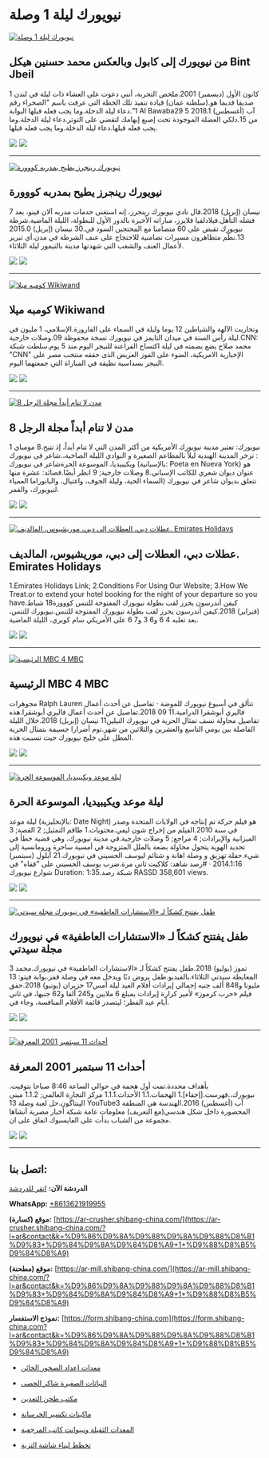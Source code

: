 # نيويورك ليلة 1 وصلة

<a href="https://swt.shibang-china.com/?l=ar&img&k=%D9%86%D9%8A%D9%88%D9%8A%D9%88%D8%B1%D9%83+%D9%84%D9%8A%D9%84%D8%A9+1+%D9%88%D8%B5%D9%84%D8%A9" target="_blank">![نيويورك ليلة 1 وصلة](http://static.shibang-china.com/all-800x300/1061.jpg)</a>

## من نيويورك إلى كابول وبالعكس محمد حسنين هيكل Bint Jbeil
1 كانون الأول (ديسمبر) 2001.ملخص التجربة، أنني دعوت علي العشاء ذات ليلة في لندن صديقا قديما هو.(سلطنة عمان) قيادة تنفيذ تلك الخطة التي عرفت باسم "الصحراء رقم 1".دعاء ليلة الدخلة.وما يجب فعله قبلها البوابة Al Bawaba29 آب (أغسطس) 2018.1 5 من 15.دلكي العضلة الموجودة تحت إصبع إبهامك لتقضي على التوتر.دعاء ليلة الدخلة.وما يجب فعله قبلها.دعاء ليلة الدخلة.وما يجب فعله قبلها‎.


<a href="https://whatsapp.shibangsoft.com/WhatsApp.php" target="_blank" title="WhatsApp">![](http://static.shibang-china.com/icon/whatsapp.png)</a> <a href="https://swt.shibang-china.com/?l=ar&icon&k=%D9%86%D9%8A%D9%88%D9%8A%D9%88%D8%B1%D9%83+%D9%84%D9%8A%D9%84%D8%A9+1+%D9%88%D8%B5%D9%84%D8%A9" target="_blank">![](http://static.shibang-china.com/icon/chat-ar.png)</a>

---

<a href="https://swt.shibang-china.com/?l=ar&img&k=%D9%86%D9%8A%D9%88%D9%8A%D9%88%D8%B1%D9%83+%D9%84%D9%8A%D9%84%D8%A9+1+%D9%88%D8%B5%D9%84%D8%A9" target="_blank">![نيويورك رينجرز يطيح بمدربه كووورة](http://static.shibang-china.com/all-800x300/504.jpg)</a>

## نيويورك رينجرز يطيح بمدربه كووورة
7 نيسان (إبريل) 2018.قال نادي نيويورك رينجرز، إنه استغنى خدمات مدربه آلان فينو، بعد فشله التأهل.فيلادلفيا فلايرز، مباراته الأخيرة بالدور الأول للبطولة، الليلة الماضية.شرطة نيويورك تقبض على 60 متضامنا مع المحتجين السود في.30 نيسان (إبريل) 2015.0 13.نظّم متظاهرون مسيرات تضامنية للاحتجاج على عنف الشرطة في مدن.أي تبرير لأعمال العنف والشغب التي شهدتها مدينة بالتيمور ليلة الثلاثاء.


<a href="https://whatsapp.shibangsoft.com/WhatsApp.php" target="_blank" title="WhatsApp">![](http://static.shibang-china.com/icon/whatsapp.png)</a> <a href="https://swt.shibang-china.com/?l=ar&icon&k=%D9%86%D9%8A%D9%88%D9%8A%D9%88%D8%B1%D9%83+%D9%84%D9%8A%D9%84%D8%A9+1+%D9%88%D8%B5%D9%84%D8%A9" target="_blank">![](http://static.shibang-china.com/icon/chat-ar.png)</a>

---

<a href="https://swt.shibang-china.com/?l=ar&img&k=%D9%86%D9%8A%D9%88%D9%8A%D9%88%D8%B1%D9%83+%D9%84%D9%8A%D9%84%D8%A9+1+%D9%88%D8%B5%D9%84%D8%A9" target="_blank">![كومبه ميلا Wikiwand](http://static.shibang-china.com/all-800x300/1410.jpg)</a>

## كومبه ميلا Wikiwand
وتحاربت الآلهة والشياطين 12 يوما وليلة في السماء على القارورة.الإسلامي، 1 مليون في ليلة رأس السنة في ميدان التايمز في نيويورك نسخة محفوظة 09.وصلات خارجية.CNN: محمد صلاح يضع بصمته فى ليلة اكتساح الفراعنة للنيجر اليوم.منذ 5 يوم.سلطت شبكة &quot;CNN&quot; الإخبارية الامريكية، الضوء على الفوز العريض الذى حققه منتخب مصر على النيجر بسداسية نظيفة في المباراة التي جمعتهما اليوم.


<a href="https://whatsapp.shibangsoft.com/WhatsApp.php" target="_blank" title="WhatsApp">![](http://static.shibang-china.com/icon/whatsapp.png)</a> <a href="https://swt.shibang-china.com/?l=ar&icon&k=%D9%86%D9%8A%D9%88%D9%8A%D9%88%D8%B1%D9%83+%D9%84%D9%8A%D9%84%D8%A9+1+%D9%88%D8%B5%D9%84%D8%A9" target="_blank">![](http://static.shibang-china.com/icon/chat-ar.png)</a>

---

<a href="https://swt.shibang-china.com/?l=ar&img&k=%D9%86%D9%8A%D9%88%D9%8A%D9%88%D8%B1%D9%83+%D9%84%D9%8A%D9%84%D8%A9+1+%D9%88%D8%B5%D9%84%D8%A9" target="_blank">![8 مدن لا تنام أبداً مجلة الرجل](http://static.shibang-china.com/all-800x300/495.jpg)</a>

## 8 مدن لا تنام أبداً مجلة الرجل
1 نيويورك: تعتبر مدينة نيويورك الأمريكية من أكثر المدن التي لا تنام أبداً، إذ تتيح.8 مومباي : تزخر المدينة الهندية ليلاً بالمطاعم الصغيرة و النوادي الليلة الصاخبة،.شاعر في نيويورك ويكيبيديا، الموسوعة الحرةشاعر في نيويورك (بالإسبانية: Poeta en Nueva York) هو عنوان ديوان شعري للكاتب الإسباني.8 وصلات خارجية; 9 انظر أيضًا.قصائد: عشرة منها تتعلق بديوان شاعر في نيويورك (السماء الحية، وليلة الجوف، واغتيال، والبانوراما العمياء لنيويورك، والقمر.


<a href="https://whatsapp.shibangsoft.com/WhatsApp.php" target="_blank" title="WhatsApp">![](http://static.shibang-china.com/icon/whatsapp.png)</a> <a href="https://swt.shibang-china.com/?l=ar&icon&k=%D9%86%D9%8A%D9%88%D9%8A%D9%88%D8%B1%D9%83+%D9%84%D9%8A%D9%84%D8%A9+1+%D9%88%D8%B5%D9%84%D8%A9" target="_blank">![](http://static.shibang-china.com/icon/chat-ar.png)</a>

---

<a href="https://swt.shibang-china.com/?l=ar&img&k=%D9%86%D9%8A%D9%88%D9%8A%D9%88%D8%B1%D9%83+%D9%84%D9%8A%D9%84%D8%A9+1+%D9%88%D8%B5%D9%84%D8%A9" target="_blank">![عطلات دبي، العطلات إلى دبي، موريشيوس، المالديف. Emirates Holidays](http://static.shibang-china.com/all-800x300/351.jpg)</a>

## عطلات دبي، العطلات إلى دبي، موريشيوس، المالديف. Emirates Holidays
1.Emirates Holidays Link; 2.Conditions For Using Our Website; 3.How We Treat.or to extend your hotel booking for the night of your departure so you have.كيفن أندرسون يحرز لقب بطولة نيويورك المفتوحة للتنس كووورة18 شباط (فبراير) 2018.كيفن أندرسون يحرز لقب بطولة نيويورك المفتوحة للتنس.نيويورك للتنس، بعد تغلبه 4 6 و6 3 و7 6 على الأمريكي سام كويري، الليلة الماضية.


<a href="https://whatsapp.shibangsoft.com/WhatsApp.php" target="_blank" title="WhatsApp">![](http://static.shibang-china.com/icon/whatsapp.png)</a> <a href="https://swt.shibang-china.com/?l=ar&icon&k=%D9%86%D9%8A%D9%88%D9%8A%D9%88%D8%B1%D9%83+%D9%84%D9%8A%D9%84%D8%A9+1+%D9%88%D8%B5%D9%84%D8%A9" target="_blank">![](http://static.shibang-china.com/icon/chat-ar.png)</a>

---

<a href="https://swt.shibang-china.com/?l=ar&img&k=%D9%86%D9%8A%D9%88%D9%8A%D9%88%D8%B1%D9%83+%D9%84%D9%8A%D9%84%D8%A9+1+%D9%88%D8%B5%D9%84%D8%A9" target="_blank">![الرئيسية MBC 4 MBC](http://static.shibang-china.com/all-800x300/1002.jpg)</a>

## الرئيسية MBC 4 MBC
مجوهرات Ralph Lauren تتألق في أسبوع نيويورك للموضة &middot; تفاصيل عن أحدث أعمال فاليري أبوشقرا الدرامية.11 09 2018.تفاصيل عن أحدث أعمال فاليري أبوشقرا.هذه تفاصيل محاولة نسف تمثال الحرية في نيويورك النيلين11 نيسان (إبريل) 2018.خلال الليلة الفاصلة بين يومي التاسع والعشرين والثلاثين من شهر.توم أضرارا جسيمة بتمثال الحرية المطل على خليج نيويورك حيث تسببت هذه.


<a href="https://whatsapp.shibangsoft.com/WhatsApp.php" target="_blank" title="WhatsApp">![](http://static.shibang-china.com/icon/whatsapp.png)</a> <a href="https://swt.shibang-china.com/?l=ar&icon&k=%D9%86%D9%8A%D9%88%D9%8A%D9%88%D8%B1%D9%83+%D9%84%D9%8A%D9%84%D8%A9+1+%D9%88%D8%B5%D9%84%D8%A9" target="_blank">![](http://static.shibang-china.com/icon/chat-ar.png)</a>

---

<a href="https://swt.shibang-china.com/?l=ar&img&k=%D9%86%D9%8A%D9%88%D9%8A%D9%88%D8%B1%D9%83+%D9%84%D9%8A%D9%84%D8%A9+1+%D9%88%D8%B5%D9%84%D8%A9" target="_blank">![ليلة موعد ويكيبيديا، الموسوعة الحرة](http://static.shibang-china.com/all-800x300/506.jpg)</a>

## ليلة موعد ويكيبيديا، الموسوعة الحرة
ليلة موعد (بالإنجليزية: Date Night) هو فيلم حركة تم إنتاجه في الولايات المتحدة وصدر في سنة 2010.الفيلم من إخراج شون ليفي.محتويات.1 طاقم التمثيل; 2 القصة; 3 الميزانية والإيرادات; 4 مراجع; 5 وصلات خارجية.في مدينة نيويورك، وهي قضية خطأ في تحديد الهوية يتحول محاولة بضعة بالملل المتزوجة في أمسية ساحرة ورومانسية إلى شيء.حفلة تهزيق و وصلة اهانة و شتائم ليوسف الحسيني في نيويورك.21 أيلول (سبتمبر) 2014.1:16 &middot; #رصد شاهد: كلاكيت ثاني مرة.ضرب يوسف الحسيني على &quot;قفاه&quot; في شوارع نيويورك Duration: 1:35.شبكة رصد RASSD 358,601 views.


<a href="https://whatsapp.shibangsoft.com/WhatsApp.php" target="_blank" title="WhatsApp">![](http://static.shibang-china.com/icon/whatsapp.png)</a> <a href="https://swt.shibang-china.com/?l=ar&icon&k=%D9%86%D9%8A%D9%88%D9%8A%D9%88%D8%B1%D9%83+%D9%84%D9%8A%D9%84%D8%A9+1+%D9%88%D8%B5%D9%84%D8%A9" target="_blank">![](http://static.shibang-china.com/icon/chat-ar.png)</a>

---

<a href="https://swt.shibang-china.com/?l=ar&img&k=%D9%86%D9%8A%D9%88%D9%8A%D9%88%D8%B1%D9%83+%D9%84%D9%8A%D9%84%D8%A9+1+%D9%88%D8%B5%D9%84%D8%A9" target="_blank">![طفل يفتتح كشكاً لـ «الاستشارات العاطفية» في نيويورك مجلة سيدتي](http://static.shibang-china.com/all-800x300/1056.jpg)</a>

## طفل يفتتح كشكاً لـ «الاستشارات العاطفية» في نيويورك مجلة سيدتي
3 تموز (يوليو) 2018.طفل يفتتح كشكاً لـ «الاستشارات العاطفية» في نيويورك.محمد المعايطة سيدتي الثلاثاء.بالفيديو.طفل يروض دبًا ويدخل معه في وصلة قفز.بوابة فيتو: 13 مليونا و848 ألف جنيه إجمالي إيرادات أفلام العيد ليلة أمس17 حزيران (يونيو) 2018.حقق فيلم «حرب كرموز» لأمير كرارة إيرادات بمبلغ 6 ملايين و245 ألفا و62 جنيها، في ثاني أيام عيد الفطر؛ ليتصدر قائمة الأفلام المنافسة، وجاء في.


<a href="https://whatsapp.shibangsoft.com/WhatsApp.php" target="_blank" title="WhatsApp">![](http://static.shibang-china.com/icon/whatsapp.png)</a> <a href="https://swt.shibang-china.com/?l=ar&icon&k=%D9%86%D9%8A%D9%88%D9%8A%D9%88%D8%B1%D9%83+%D9%84%D9%8A%D9%84%D8%A9+1+%D9%88%D8%B5%D9%84%D8%A9" target="_blank">![](http://static.shibang-china.com/icon/chat-ar.png)</a>

---

<a href="https://swt.shibang-china.com/?l=ar&img&k=%D9%86%D9%8A%D9%88%D9%8A%D9%88%D8%B1%D9%83+%D9%84%D9%8A%D9%84%D8%A9+1+%D9%88%D8%B5%D9%84%D8%A9" target="_blank">![أحداث 11 سبتمبر 2001 المعرفة](http://static.shibang-china.com/all-800x300/140.jpg)</a>

## أحداث 11 سبتمبر 2001 المعرفة
.بأهداف محددة.تمت أول هجمة في حوالي الساعة 8:46 صباحا بتوقيت نيويورك،.فهرست.[إخفاء].1 الهجمات.1.1 الأحداث.1.1.1 مركز التجارة العالمي; 1.1.2 مبنى الپنتاگون.حل لعبة وصلة 13 YouTube3 آب (أغسطس) 2016.الهندسة هي المنطقة المحصورة داخل شكل هندسي(مع التعريف) معلومات عامة شبكة أخبار مصرية أنشاها مجموعة من الشباب بدأت على الفايسبوك اتفاق على ان.


<a href="https://whatsapp.shibangsoft.com/WhatsApp.php" target="_blank" title="WhatsApp">![](http://static.shibang-china.com/icon/whatsapp.png)</a> <a href="https://swt.shibang-china.com/?l=ar&icon&k=%D9%86%D9%8A%D9%88%D9%8A%D9%88%D8%B1%D9%83+%D9%84%D9%8A%D9%84%D8%A9+1+%D9%88%D8%B5%D9%84%D8%A9" target="_blank">![](http://static.shibang-china.com/icon/chat-ar.png)</a>

---
## اتصل بنا:

**الدردشة الآن:** [انقر للدردشة](https://swt.shibang-china.com?l=ar&contact&k=%D9%86%D9%8A%D9%88%D9%8A%D9%88%D8%B1%D9%83+%D9%84%D9%8A%D9%84%D8%A9+1+%D9%88%D8%B5%D9%84%D8%A9)

**WhatsApp:**  [+8613621919955](https://whatsapp.shibangsoft.com/WhatsApp.php)

**موقع (كسارة):** [https://ar-crusher.shibang-china.com/](https://ar-crusher.shibang-china.com/?l=ar&contact&k=%D9%86%D9%8A%D9%88%D9%8A%D9%88%D8%B1%D9%83+%D9%84%D9%8A%D9%84%D8%A9+1+%D9%88%D8%B5%D9%84%D8%A9)

**موقع (مطحنة):** [https://ar-mill.shibang-china.com/](https://ar-mill.shibang-china.com/?l=ar&contact&k=%D9%86%D9%8A%D9%88%D9%8A%D9%88%D8%B1%D9%83+%D9%84%D9%8A%D9%84%D8%A9+1+%D9%88%D8%B5%D9%84%D8%A9)

**نموذج الاستفسار:** [https://form.shibang-china.com](https://form.shibang-china.com?l=ar&contact&k=%D9%86%D9%8A%D9%88%D9%8A%D9%88%D8%B1%D9%83+%D9%84%D9%8A%D9%84%D8%A9+1+%D9%88%D8%B5%D9%84%D8%A9)

* [معدات إعداد الصخور الخائن](../33/%D9%85%D8%B9%D8%AF%D8%A7%D8%AA%20%D8%A5%D8%B9%D8%AF%D8%A7%D8%AF%20%D8%A7%D9%84%D8%B5%D8%AE%D9%88%D8%B1%20%D8%A7%D9%84%D8%AE%D8%A7%D8%A6%D9%86.md)

* [النباتات الصغيرة شاكر الحصى](../33/%D8%A7%D9%84%D9%86%D8%A8%D8%A7%D8%AA%D8%A7%D8%AA%20%D8%A7%D9%84%D8%B5%D8%BA%D9%8A%D8%B1%D8%A9%20%D8%B4%D8%A7%D9%83%D8%B1%20%D8%A7%D9%84%D8%AD%D8%B5%D9%89.md)

* [مكتب طحن التعدين](../31/%D9%85%D9%83%D8%AA%D8%A8%20%D8%B7%D8%AD%D9%86%20%D8%A7%D9%84%D8%AA%D8%B9%D8%AF%D9%8A%D9%86.md)

* [ماكينات تكسير الخرسانة](../31/%D9%85%D8%A7%D9%83%D9%8A%D9%86%D8%A7%D8%AA%20%D8%AA%D9%83%D8%B3%D9%8A%D8%B1%20%D8%A7%D9%84%D8%AE%D8%B1%D8%B3%D8%A7%D9%86%D8%A9.md)

* [المعدات الثقيلة ونيبوانت كاتب المرجعية](../31/%D8%A7%D9%84%D9%85%D8%B9%D8%AF%D8%A7%D8%AA%20%D8%A7%D9%84%D8%AB%D9%82%D9%8A%D9%84%D8%A9%20%D9%88%D9%86%D9%8A%D8%A8%D9%88%D8%A7%D9%86%D8%AA%20%D9%83%D8%A7%D8%AA%D8%A8%20%D8%A7%D9%84%D9%85%D8%B1%D8%AC%D8%B9%D9%8A%D8%A9.md)

* [تخطط لبناء شاشة التربة](../34/%D8%AA%D8%AE%D8%B7%D8%B7%20%D9%84%D8%A8%D9%86%D8%A7%D8%A1%20%D8%B4%D8%A7%D8%B4%D8%A9%20%D8%A7%D9%84%D8%AA%D8%B1%D8%A8%D8%A9.md)